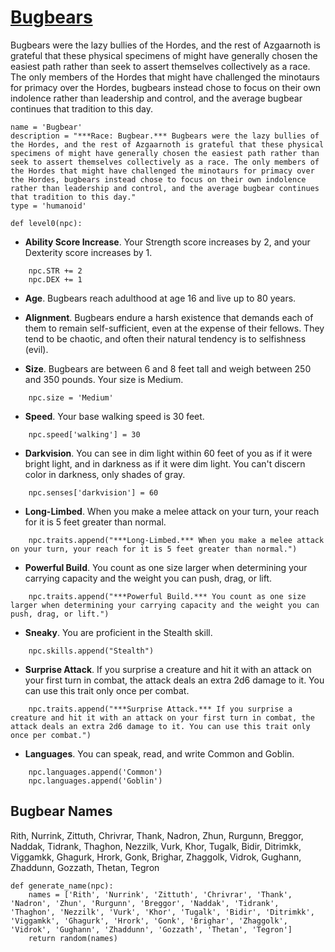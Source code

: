 # [Bugbears](../Creatures/Bugbears.md)
Bugbears were the lazy bullies of the Hordes, and the rest of Azgaarnoth is grateful that these physical specimens of might have generally chosen the easiest path rather than seek to assert themselves collectively as a race. The only members of the Hordes that might have challenged the minotaurs for primacy over the Hordes, bugbears instead chose to focus on their own indolence rather than leadership and control, and the average bugbear continues that tradition to this day.

```
name = 'Bugbear'
description = "***Race: Bugbear.*** Bugbears were the lazy bullies of the Hordes, and the rest of Azgaarnoth is grateful that these physical specimens of might have generally chosen the easiest path rather than seek to assert themselves collectively as a race. The only members of the Hordes that might have challenged the minotaurs for primacy over the Hordes, bugbears instead chose to focus on their own indolence rather than leadership and control, and the average bugbear continues that tradition to this day."
type = 'humanoid'

def level0(npc):
```

* **Ability Score Increase**. Your Strength score increases by 2, and your Dexterity score increases by 1.

```
    npc.STR += 2
    npc.DEX += 1
```

* **Age**. Bugbears reach adulthood at age 16 and live up to 80 years.

* **Alignment**. Bugbears endure a harsh existence that demands each of them to remain self-sufficient, even at the expense of their fellows. They tend to be chaotic, and often their natural tendency is to selfishness (evil).

* **Size**. Bugbears are between 6 and 8 feet tall and weigh between 250 and 350 pounds. Your size is Medium.

```
    npc.size = 'Medium'
```
* **Speed**. Your base walking speed is 30 feet.

```
    npc.speed['walking'] = 30
```

* **Darkvision**. You can see in dim light within 60 feet of you as if it were bright light, and in darkness as if it were dim light. You can't discern color in darkness, only shades of gray.

```
    npc.senses['darkvision'] = 60
```

* **Long-Limbed**. When you make a melee attack on your turn, your reach for it is 5 feet greater than normal.

```
    npc.traits.append("***Long-Limbed.*** When you make a melee attack on your turn, your reach for it is 5 feet greater than normal.")
```

* **Powerful Build**. You count as one size larger when determining your carrying capacity and the weight you can push, drag, or lift.

```
    npc.traits.append("***Powerful Build.*** You count as one size larger when determining your carrying capacity and the weight you can push, drag, or lift.")
```

* **Sneaky**. You are proficient in the Stealth skill.

```
    npc.skills.append("Stealth")
```

* **Surprise Attack**. If you surprise a creature and hit it with an attack on your first turn in combat, the attack deals an extra 2d6 damage to it. You can use this trait only once per combat.

```
    npc.traits.append("***Surprise Attack.*** If you surprise a creature and hit it with an attack on your first turn in combat, the attack deals an extra 2d6 damage to it. You can use this trait only once per combat.")
```

* **Languages**. You can speak, read, and write Common and Goblin.

```
    npc.languages.append('Common')
    npc.languages.append('Goblin')
```

## Bugbear Names

Rith, Nurrink, Zittuth, Chrivrar, Thank, Nadron, Zhun, Rurgunn, Breggor, Naddak, Tidrank, Thaghon, Nezzilk, Vurk, Khor, Tugalk, Bidir, Ditrimkk, Viggamkk, Ghagurk, Hrork, Gonk, Brighar, Zhaggolk, Vidrok, Gughann, Zhaddunn, Gozzath, Thetan, Tegron

```
def generate_name(npc):
    names = ['Rith', 'Nurrink', 'Zittuth', 'Chrivrar', 'Thank', 'Nadron', 'Zhun', 'Rurgunn', 'Breggor', 'Naddak', 'Tidrank', 'Thaghon', 'Nezzilk', 'Vurk', 'Khor', 'Tugalk', 'Bidir', 'Ditrimkk', 'Viggamkk', 'Ghagurk', 'Hrork', 'Gonk', 'Brighar', 'Zhaggolk', 'Vidrok', 'Gughann', 'Zhaddunn', 'Gozzath', 'Thetan', 'Tegron']
    return random(names)
```
